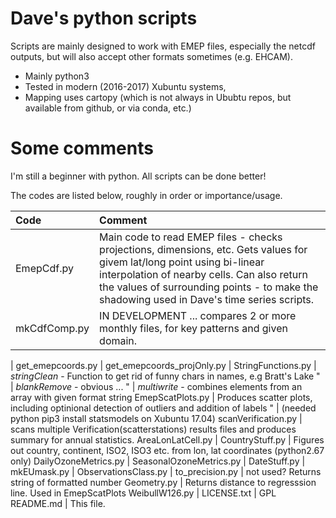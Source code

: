 # Dave's python scripts

Scripts are mainly designed to work with EMEP files, especially the netcdf outputs, but will also accept other formats sometimes (e.g. EHCAM).

* Mainly python3
* Tested in modern (2016-2017) Xubuntu systems, 
* Mapping uses cartopy (which is not always in Ububtu repos, but available from github, or via conda, etc.)

Some comments
==============

I'm still a beginner with python. All scripts can be done better!

The codes are listed below, roughly in order or importance/usage.

Code                          | Comment
:--------------------------   |:---------------------------------------
EmepCdf.py |  Main code to read EMEP files - checks projections, dimensions, etc. Gets values for givem lat/long point using bi-linear interpolation of nearby cells. Can also return the values of surrounding points - to make the shadowing used in Dave's time series scripts.
mkCdfComp.py | IN DEVELOPMENT ... compares 2 or more monthly files, for key patterns and given domain.
  | 
get_emepcoords.py |
get_emepcoords_projOnly.py |
StringFunctions.py | *stringClean* - Function to get rid of funny chars in names, e.g Bratt's Lake
"                  | *blankRemove* - obvious ...
"                  | *multiwrite*  - combines elements from an array with given format string
EmepScatPlots.py | Produces scatter plots, including optinional detection of outliers and addition of labels
"                  | (needed python pip3 install statsmodels on Xubuntu 17.04)
scanVerification.py | scans multiple Verification(scatterstations) results files and produces summary for annual statistics.
AreaLonLatCell.py  |
CountryStuff.py | Figures out country, continent, ISO2, ISO3 etc. from lon, lat coordinates (python2.67 only)
DailyOzoneMetrics.py |
SeasonalOzoneMetrics.py |
DateStuff.py |
mkEUmask.py |
ObservationsClass.py |
to_precision.py      |           not used? Returns string of formatted number
Geometry.py | Returns distance to regresssion line. Used in EmepScatPlots
WeibullW126.py |
LICENSE.txt         |             GPL
README.md | This file.

